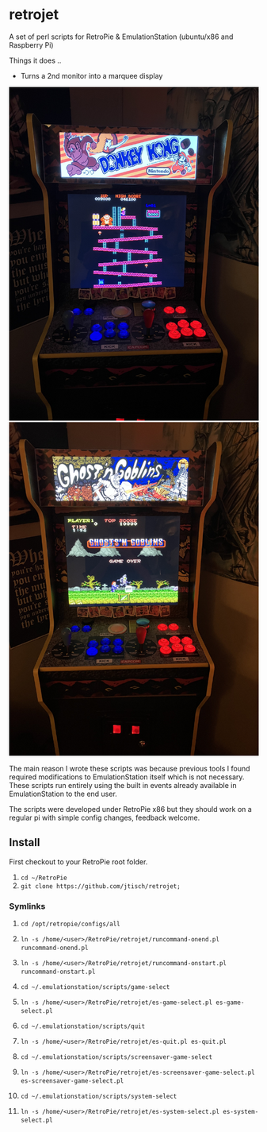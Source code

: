 # retrojet

A set of perl scripts for RetroPie & EmulationStation (ubuntu/x86 and Raspberry Pi)

Things it does ..

- Turns a 2nd monitor into a marquee display

![(https://github.com/jtisch/retrojet/webimages/dkong.jpg)](https://github.com/jtisch/retrojet/blob/main/webimages/dkong.jpg)
![[gng](https://github.com/jtisch/retrojet/webimages/gng.jpg)](https://github.com/jtisch/retrojet/blob/main/webimages/gng.jpg)

The main reason I wrote these scripts was because previous tools I found required modifications to EmulationStation itself which is not necessary. These scripts run entirely using the built in events already available in EmulationStation to the end user.

The scripts were developed under RetroPie x86 but they should work on a regular pi with simple config changes, feedback welcome.

## Install

First checkout to your RetroPie root folder.

1. `cd ~/RetroPie`
2. `git clone https://github.com/jtisch/retrojet;`

### Symlinks

1. `cd /opt/retropie/configs/all`
2. `ln -s /home/<user>/RetroPie/retrojet/runcommand-onend.pl runcommand-onend.pl`
3. `ln -s /home/<user>/RetroPie/retrojet/runcommand-onstart.pl runcommand-onstart.pl`

1. `cd ~/.emulationstation/scripts/game-select`
2. `ln -s /home/<user>/RetroPie/retrojet/es-game-select.pl es-game-select.pl`

1. `cd ~/.emulationstation/scripts/quit`
2. `ln -s /home/<user>/RetroPie/retrojet/es-quit.pl es-quit.pl`

1. `cd ~/.emulationstation/scripts/screensaver-game-select`
2. `ln -s /home/<user>/RetroPie/retrojet/es-screensaver-game-select.pl es-screensaver-game-select.pl`

1. `cd ~/.emulationstation/scripts/system-select`
2. `ln -s /home/<user>/RetroPie/retrojet/es-system-select.pl es-system-select.pl`
